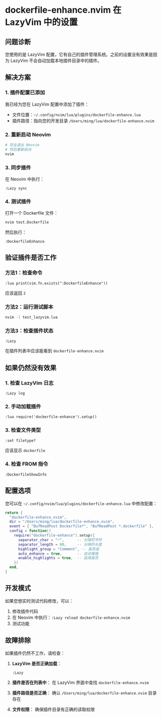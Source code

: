 # dockerfile-enhance.nvim 在 LazyVim 中的设置

## 问题诊断

您使用的是 LazyVim 配置，它有自己的插件管理系统。之前的设置没有效果是因为 LazyVim 不会自动加载本地插件目录中的插件。

## 解决方案

### 1. 插件配置已添加

我已经为您在 LazyVim 配置中添加了插件：
- 文件位置：`~/.config/nvim/lua/plugins/dockerfile-enhance.lua`
- 插件路径：指向您的开发目录 `/Users/ming/lua/dockerfile-enhance.nvim`

### 2. 重新启动 Neovim

```bash
# 完全退出 Neovim
# 然后重新启动
nvim
```

### 3. 同步插件

在 Neovim 中执行：
```vim
:Lazy sync
```

### 4. 测试插件

打开一个 Dockerfile 文件：
```bash
nvim test.Dockerfile
```

然后执行：
```vim
:DockerfileEnhance
```

## 验证插件是否工作

### 方法1：检查命令
```vim
:lua print(vim.fn.exists(":DockerfileEnhance"))
```
应该返回 `2`

### 方法2：运行测试脚本
```bash
nvim -l test_lazyvim.lua
```

### 方法3：检查插件状态
```vim
:Lazy
```
在插件列表中应该能看到 `dockerfile-enhance.nvim`

## 如果仍然没有效果

### 1. 检查 LazyVim 日志
```vim
:Lazy log
```

### 2. 手动加载插件
```vim
:lua require('dockerfile-enhance').setup()
```

### 3. 检查文件类型
```vim
:set filetype?
```
应该显示 `dockerfile`

### 4. 检查 FROM 指令
```vim
:DockerfileShowInfo
```

## 配置选项

您可以在 `~/.config/nvim/lua/plugins/dockerfile-enhance.lua` 中修改配置：

```lua
return {
  "dockerfile-enhance.nvim",
  dir = "/Users/ming/lua/dockerfile-enhance.nvim",
  event = { "BufReadPost Dockerfile*", "BufReadPost *.dockerfile" },
  config = function()
    require("dockerfile-enhance").setup({
      separator_char = "─",      -- 分隔符字符
      separator_length = 80,     -- 分隔符长度
      highlight_group = "Comment", -- 高亮组
      auto_enhance = true,       -- 自动增强
      enable_highlights = true,  -- 启用高亮
    })
  end,
}
```

## 开发模式

如果您想实时测试代码修改，可以：

1. 修改插件代码
2. 在 Neovim 中执行：`:Lazy reload dockerfile-enhance.nvim`
3. 测试功能

## 故障排除

如果插件仍然不工作，请检查：

1. **LazyVim 是否正确加载**：
   ```vim
   :Lazy
   ```

2. **插件是否在列表中**：
   在 LazyVim 界面中查找 `dockerfile-enhance.nvim`

3. **插件路径是否正确**：
   确认 `/Users/ming/lua/dockerfile-enhance.nvim` 目录存在

4. **文件权限**：
   确保插件目录有正确的读取权限 